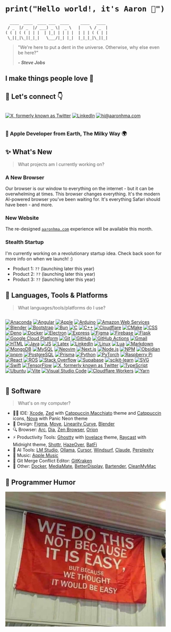 # `print("Hello world!, it's Aaron 👋")`

```
  ____  ____  ____ ___  ____     ____   ____
 / _  |/ _  |/ ___) _ \|  _ \   |    \ / _  |
( ( | ( ( | | |  | |_| | | | |  | | | ( ( | |
 \_||_|\_||_|_|   \___/|_| |_|  |_|_|_|\_||_|
```

> "We're here to put a dent in the universe. Otherwise, why else even be here?"
>
> ***- Steve Jobs***

## I make things people love 💖

## 🤝 Let's connect 👇

<div style="display: flex !important;">

<a href="https://x.com/aaronhma" target="_blank"><img src="https://skillicons.dev/icons?i=twitter" alt="X, formerly known as Twitter" /></a>
<a href="https://www.linkedin.com/in/air-rn/" target="_blank"><img src="https://skillicons.dev/icons?i=linkedin" alt="LinkedIn" /></a>
<a href="mailto:hi@aaronhma.com"><img src="https://skillicons.dev/icons?i=gmail" alt="hi@aaronhma.com" /></a>

</div>

###  Apple Developer from Earth, The Milky Way 🌍

## ✨ What's New

> What projects am I currently working on?

### A New Browser

Our browser is our window to everything on the internet - but it can be overwhelming at times. This browser changes everything. It's the modern AI-powered browser you've been waiting for. It's everything Safari should have been - and more.

### New Website

The re-designed [`aaronhma.com`](https://aaronhma.com/) experience will be available this month.

### Stealth Startup

I'm currently working on a revolutionary startup idea. Check back soon for more info on when we launch! :)

- Product 1: `??` (launching later this year)
- Product 2: `??` (launching later this year)
- Product 3: `??` (launching later this year)


## 🔨 Languages, Tools & Platforms

> What languages/tools/platforms do I use?

<div style="display: flex !important;">

<a href="https://www.anaconda.com/download" target="_blank"><img src="https://skillicons.dev/icons?i=anaconda" alt="Anaconda" /></a>
<a href="https://angular.dev/" target="_blank"><img src="https://skillicons.dev/icons?i=angular" alt="Angular" /></a>
<a href="https://developer.apple.com/" target="_blank"><img src="https://skillicons.dev/icons?i=apple" alt="Apple" /></a>
<a href="https://www.arduino.cc/" target="_blank"><img src="https://skillicons.dev/icons?i=arduino" alt="Arduino" /></a>
<a href="https://aws.amazon.com/" target="_blank"><img src="https://skillicons.dev/icons?i=aws" alt="Amazon Web Services" /></a>
<a href="https://www.blender.org/" target="_blank"><img src="https://skillicons.dev/icons?i=blender" alt="Blender" /></a>
<a href="https://getbootstrap.com/" target="_blank"><img src="https://skillicons.dev/icons?i=bootstrap" alt="Bootstrap" /></a>
<a href="https://bun.sh/" target="_blank"><img src="https://skillicons.dev/icons?i=bun" alt="Bun" /></a>
<a href="https://www.c-language.org/" target="_blank"><img src="https://skillicons.dev/icons?i=c" alt="C" /></a>
<a href="https://en.cppreference.com/w/" target="_blank"><img src="https://skillicons.dev/icons?i=cpp" alt="C++" /></a>
<a href="https://www.cloudflare.com/" target="_blank"><img src="https://skillicons.dev/icons?i=cloudflare" alt="Cloudflare" /></a>
<a href="https://cmake.org/" target="_blank"><img src="https://skillicons.dev/icons?i=cmake" alt="CMake" /></a>
<a href="https://developer.mozilla.org/en-US/docs/Learn/CSS" target="_blank"><img src="https://skillicons.dev/icons?i=css" alt="CSS" /></a>
<a href="https://deno.com/" target="_blank"><img src="https://skillicons.dev/icons?i=deno" alt="Deno" /></a>
<a href="https://www.docker.com/" target="_blank"><img src="https://skillicons.dev/icons?i=docker" alt="Docker" /></a>
<a href="https://www.electronjs.org/" target="_blank"><img src="https://skillicons.dev/icons?i=electron" alt="Electron" /></a>
<a href="https://expressjs.com/" target="_blank"><img src="https://skillicons.dev/icons?i=express" alt="Express" /></a>
<a href="https://www.figma.com/" target="_blank"><img src="https://skillicons.dev/icons?i=figma" alt="Figma" /></a>
<a href="https://firebase.google.com/" target="_blank"><img src="https://skillicons.dev/icons?i=firebase" alt="Firebase" /></a>
<a href="https://github.com/pallets/flask" target="_blank"><img src="https://skillicons.dev/icons?i=flask" alt="Flask" /></a>
<a href="https://cloud.google.com/" target="_blank"><img src="https://skillicons.dev/icons?i=gcp" alt="Google Cloud Platform" /></a>
<a href="https://git-scm.com/" target="_blank"><img src="https://skillicons.dev/icons?i=git" alt="Git" /></a>
<a href="https://github.com/" target="_blank"><img src="https://skillicons.dev/icons?i=github" alt="GitHub" /></a>
<a href="https://docs.github.com/en/actions" target="_blank"><img src="https://skillicons.dev/icons?i=githubactions" alt="GitHub Actions" /></a>
<a href="https://mail.google.com/" target="_blank"><img src="https://skillicons.dev/icons?i=gmail" alt="Gmail" /></a>
<a href="https://github.com/whatwg/html/tree/main" target="_blank"><img src="https://skillicons.dev/icons?i=html" alt="HTML" /></a>
<a href="https://www.java.com/en/" target="_blank"><img src="https://skillicons.dev/icons?i=java" alt="Java" /></a>
<a href="https://developer.mozilla.org/en-US/docs/Learn/JavaScript" target="_blank"><img src="https://skillicons.dev/icons?i=js" alt="JS" /></a>
<a href="https://www.latex-project.org/" target="_blank"><img src="https://skillicons.dev/icons?i=latex" alt="Latex" /></a>
<a href="https://www.linkedin.com/in/air-rn/" target="_blank"><img src="https://skillicons.dev/icons?i=linkedin" alt="LinkedIn" /></a>
<a href="https://github.com/torvalds/linux" target="_blank"><img src="https://skillicons.dev/icons?i=linux" alt="Linux" /></a>
<a href="https://neovim.io/doc/user/lua.html" target="_blank"><img src="https://skillicons.dev/icons?i=lua" alt="Lua" /></a>
<a href="https://github.com/skills/communicate-using-markdown?tab=readme-ov-file" target="_blank"><img src="https://skillicons.dev/icons?i=md" alt="Markdown" /></a>
<a href="https://www.mongodb.com/" target="_blank"><img src="https://skillicons.dev/icons?i=mongodb" alt="MongoDB" /></a>
<a href="https://www.mysql.com/" target="_blank"><img src="https://skillicons.dev/icons?i=mysql" alt="MySQL" /></a>
<a href="https://neovim.io/" target="_blank"><img src="https://skillicons.dev/icons?i=neovim" alt="Neovim" /></a>
<a href="https://nextjs.org/" target="_blank"><img src="https://skillicons.dev/icons?i=nextjs" alt="Next.js" /></a>
<a href="https://nodejs.org/en" target="_blank"><img src="https://skillicons.dev/icons?i=nodejs" alt="Node.js" /></a>
<a href="https://www.npmjs.com/" target="_blank"><img src="https://skillicons.dev/icons?i=npm" alt="NPM" /></a>
<a href="https://obsidian.md/" target="_blank"><img src="https://skillicons.dev/icons?i=obsidian" alt="Obsidian" /></a>
<a href="https://github.com/pnpm/pnpm" target="_blank"><img src="https://skillicons.dev/icons?i=pnpm" alt="pnpm" /></a>
<a href="https://www.postgresql.org/" target="_blank"><img src="https://skillicons.dev/icons?i=postgres" alt="PostgreSQL" /></a>
<a href="https://www.prisma.io/" target="_blank"><img src="https://skillicons.dev/icons?i=prisma" alt="Prisma" /></a>
<a href="https://www.python.org/" target="_blank"><img src="https://skillicons.dev/icons?i=py" alt="Python" /></a>
<a href="https://pytorch.org/" target="_blank"><img src="https://skillicons.dev/icons?i=pytorch" alt="PyTorch" /></a>
<a href="https://www.raspberrypi.com/" target="_blank"><img src="https://skillicons.dev/icons?i=raspberrypi" alt="Raspberry Pi" /></a>
<a href="https://react.dev/" target="_blank"><img src="https://skillicons.dev/icons?i=react" alt="React" /></a>
<a href="https://www.ros.org/" target="_blank"><img src="https://skillicons.dev/icons?i=ros" alt="ROS" /></a>
<a href="https://stackoverflow.com/" target="_blank"><img src="https://skillicons.dev/icons?i=stackoverflow" alt="Stack Overflow" /></a>
<a href="https://supabase.com/" target="_blank"><img src="https://skillicons.dev/icons?i=supabase" alt="Supabase" /></a>
<a href="https://scikit-learn.org/stable/index.html" target="_blank"><img src="https://skillicons.dev/icons?i=sklearn" alt="scikit-learn" /></a>
<a href="https://developer.mozilla.org/en-US/docs/Web/SVG" target="_blank"><img src="https://skillicons.dev/icons?i=svg" alt="SVG" /></a>
<a href="https://www.swift.org/" target="_blank"><img src="https://skillicons.dev/icons?i=swift" alt="Swift" /></a>
<a href="https://www.tensorflow.org/" target="_blank"><img src="https://skillicons.dev/icons?i=tensorflow" alt="TensorFlow" /></a>
<a href="https://x.com/aaronhma" target="_blank"><img src="https://skillicons.dev/icons?i=twitter" alt="X, formerly known as Twitter" /></a>
<a href="https://www.typescriptlang.org/" target="_blank"><img src="https://skillicons.dev/icons?i=ts" alt="TypeScript" /></a>
<a href="https://ubuntu.com/" target="_blank"><img src="https://skillicons.dev/icons?i=ubuntu" alt="Ubuntu" /></a>
<a href="https://vitejs.dev/" target="_blank"><img src="https://skillicons.dev/icons?i=vite" alt="Vite" /></a>
<a href="https://vscodium.com/" target="_blank"><img src="https://skillicons.dev/icons?i=vscode" alt="Visual Studio Code" /></a>
<a href="https://workers.cloudflare.com/" target="_blank"><img src="https://skillicons.dev/icons?i=workers" alt="Cloudflare Workers" /></a>
<a href="https://yarnpkg.com/" target="_blank"><img src="https://skillicons.dev/icons?i=yarn" alt="Yarn" /></a>

</div>

## 🎁 Software

> What's on my computer?

- 👨‍💻 IDE: [Xcode](https://developer.apple.com/xcode/), [Zed](https://zed.dev/) with [Catppuccin Macchiato](https://github.com/catppuccin/zed) theme and [Catppuccin](https://github.com/catppuccin/zed-icons) icons, [Nova](https://nova.app/) with Panic Neon theme
- 🎨 Design: [Figma](https://www.figma.com/), [Move](https://www.linearity.io/move/), [Linearity Curve](https://www.linearity.io/curve/), [Blender](https://www.blender.org/)
- 🔍 Browser: [Arc](https://arc.net/gift/b33255c9), [Dia](https://www.diabrowser.com/), [Zen Browser](https://zen-browser.app/), [Orion](https://kagi.com/orion/)
- ⚡ Productivity Tools: [Ghostty](https://ghostty.org/) with [lovelace](https://raw.githubusercontent.com/mbadolato/iTerm2-Color-Schemes/master/schemes/lovelace.itermcolors) theme, [Raycast](https://www.raycast.com/) with Midnight theme, [Shottr](https://shottr.cc/), [HazeOver](https://hazeover.com/), [BatFi](https://github.com/rurza/BatFi)
- 🧠 AI Tools: [LM Studio](https://lmstudio.ai/), [Ollama](https://ollama.com/), [Cursor](https://www.cursor.com/), [Windsurf](https://www.windsurf.com/editor), [Claude](https://claude.ai/), [Perplexity](https://www.perplexity.ai/) 
- 🎵 Music: [Apple Music](https://music.apple.com/us/browse)
- 😤 Git Merge Conflict Editor: [GitKraken](https://www.gitkraken.com/)
- 🎁 Other: [Docker](https://www.docker.com/), [MediaMate](https://wouter01.github.io/MediaMate/), [BetterDisplay](https://github.com/waydabber/BetterDisplay), [Bartender](https://www.macbartender.com/Bartender5/), [CleanMyMac](https://cleanmymac.com/)

## 🤣 Programmer Humor

![Meme](meme.jpg)
